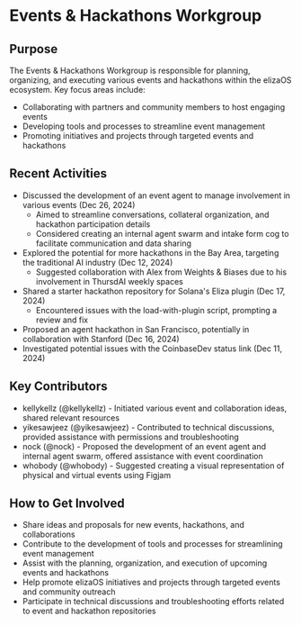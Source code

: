 # Events & Hackathons Workgroup

## Purpose
The Events & Hackathons Workgroup is responsible for planning, organizing, and executing various events and hackathons within the elizaOS ecosystem. Key focus areas include:
- Collaborating with partners and community members to host engaging events
- Developing tools and processes to streamline event management
- Promoting initiatives and projects through targeted events and hackathons

## Recent Activities
- Discussed the development of an event agent to manage involvement in various events (Dec 26, 2024)
  - Aimed to streamline conversations, collateral organization, and hackathon participation details
  - Considered creating an internal agent swarm and intake form cog to facilitate communication and data sharing
- Explored the potential for more hackathons in the Bay Area, targeting the traditional AI industry (Dec 12, 2024)
  - Suggested collaboration with Alex from Weights & Biases due to his involvement in ThursdAI weekly spaces
- Shared a starter hackathon repository for Solana's Eliza plugin (Dec 17, 2024)
  - Encountered issues with the load-with-plugin script, prompting a review and fix
- Proposed an agent hackathon in San Francisco, potentially in collaboration with Stanford (Dec 16, 2024)
- Investigated potential issues with the CoinbaseDev status link (Dec 11, 2024)

## Key Contributors
- kellykellz (@kellykellz) - Initiated various event and collaboration ideas, shared relevant resources
- yikesawjeez (@yikesawjeez) - Contributed to technical discussions, provided assistance with permissions and troubleshooting
- nock (@nock) - Proposed the development of an event agent and internal agent swarm, offered assistance with event coordination
- whobody (@whobody) - Suggested creating a visual representation of physical and virtual events using Figjam

## How to Get Involved
- Share ideas and proposals for new events, hackathons, and collaborations
- Contribute to the development of tools and processes for streamlining event management
- Assist with the planning, organization, and execution of upcoming events and hackathons
- Help promote elizaOS initiatives and projects through targeted events and community outreach
- Participate in technical discussions and troubleshooting efforts related to event and hackathon repositories
